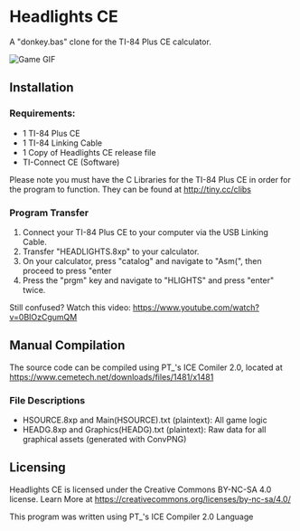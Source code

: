 # Headlights CE
A "donkey.bas" clone for the TI-84 Plus CE calculator.

![Game GIF](https://lanednickson.github.io/assets/images/Headlights.gif)
                                                                                                                                         
## Installation

### Requirements:
- 1 TI-84 Plus CE
- 1 TI-84 Linking Cable
- 1 Copy of Headlights CE release file
- TI-Connect CE (Software)

Please note you must have the C Libraries for the TI-84 Plus CE in order for the program to function. They can be found at http://tiny.cc/clibs

### Program Transfer
1. Connect your TI-84 Plus CE to your computer via the USB Linking Cable.
2. Transfer "HEADLIGHTS.8xp" to your calculator.
3. On your calculator, press "catalog" and navigate to "Asm(", then proceed to press "enter
4. Press the "prgm" key and navigate to "HLIGHTS" and press "enter" twice.

Still confused? Watch this video: https://www.youtube.com/watch?v=0BIOzCgumQM

## Manual Compilation
The source code can be compiled using PT_'s ICE Comiler 2.0, located at https://www.cemetech.net/downloads/files/1481/x1481
### File Descriptions
- HSOURCE.8xp and Main(HSOURCE).txt (plaintext): All game logic
- HEADG.8xp and Graphics(HEADG).txt (plaintext): Raw data for all graphical assets (generated with ConvPNG)

## Licensing
Headlights CE is licensed under the Creative Commons BY-NC-SA 4.0 license.
Learn More at https://creativecommons.org/licenses/by-nc-sa/4.0/

This program was written using PT_'s ICE Compiler 2.0 Language
                                                                            
